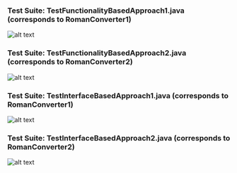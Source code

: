 ### Test Suite: TestFunctionalityBasedApproach1.java (corresponds to RomanConverter1)
![alt text](https://github.com/nmancus1/CISC615_proj1/blob/master/img/FunctionalityBasedApproach1.png?raw=true)

### Test Suite: TestFunctionalityBasedApproach2.java (corresponds to RomanConverter2)
![alt text](https://github.com/nmancus1/CISC615_proj1/blob/master/img/TestFunctionalityBasedApproach2.png?raw=true)

### Test Suite: TestInterfaceBasedApproach1.java (corresponds to RomanConverter1)
![alt text](https://github.com/nmancus1/CISC615_proj1/blob/master/img/TestInterfaceBasedApproach1.png?raw=true)

### Test Suite: TestInterfaceBasedApproach2.java (corresponds to RomanConverter2)
![alt text](https://github.com/nmancus1/CISC615_proj1/blob/master/img/TestInterfaceBasedApproach2.png?raw=true)

